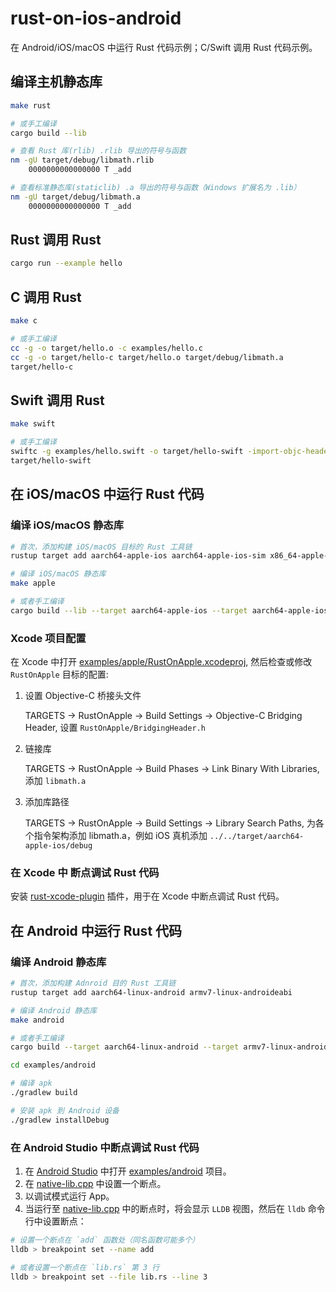 # rust-on-ios-android

在 Android/iOS/macOS 中运行 Rust 代码示例；C/Swift 调用 Rust 代码示例。

## 编译主机静态库

```sh
make rust

# 或手工编译
cargo build --lib

# 查看 Rust 库(rlib) .rlib 导出的符号与函数
nm -gU target/debug/libmath.rlib
    0000000000000000 T _add

# 查看标准静态库(staticlib) .a 导出的符号与函数（Windows 扩展名为 .lib）
nm -gU target/debug/libmath.a
    0000000000000000 T _add
```

## Rust 调用 Rust

```sh
cargo run --example hello
```

## C 调用 Rust

```sh
make c

# 或手工编译
cc -g -o target/hello.o -c examples/hello.c
cc -g -o target/hello-c target/hello.o target/debug/libmath.a
target/hello-c
```

## Swift 调用 Rust

```sh
make swift

# 或手工编译
swiftc -g examples/hello.swift -o target/hello-swift -import-objc-header src/lib.h -Ltarget/debug -lmath
target/hello-swift
```

## 在 iOS/macOS 中运行 Rust 代码

### 编译 iOS/macOS 静态库

```sh
# 首次，添加构建 iOS/macOS 目标的 Rust 工具链
rustup target add aarch64-apple-ios aarch64-apple-ios-sim x86_64-apple-ios aarch64-apple-darwin x86_64-apple-darwin

# 编译 iOS/macOS 静态库
make apple

# 或者手工编译
cargo build --lib --target aarch64-apple-ios --target aarch64-apple-ios-sim --target x86_64-apple-ios --target aarch64-apple-darwin --target x86_64-apple-darwin
```

### Xcode 项目配置

在 Xcode 中打开 [examples/apple/RustOnApple.xcodeproj](examples/apple/RustOnApple.xcodeproj), 然后检查或修改 `RustOnApple` 目标的配置:

1. 设置 Objective-C 桥接头文件

    TARGETS -> RustOnApple -> Build Settings -> Objective-C Bridging Header,
    设置 `RustOnApple/BridgingHeader.h`

2. 链接库

    TARGETS -> RustOnApple -> Build Phases -> Link Binary With Libraries,
    添加 `libmath.a`

3. 添加库路径

    TARGETS -> RustOnApple -> Build Settings -> Library Search Paths,
    为各个指令架构添加 libmath.a，例如 iOS 真机添加  `../../target/aarch64-apple-ios/debug`

### 在 Xcode 中 断点调试 Rust 代码

安装 [rust-xcode-plugin](https://github.com/cgojin/rust-xcode-plugin) 插件，用于在 Xcode 中断点调试 Rust 代码。 

## 在 Android 中运行 Rust 代码

### 编译 Android 静态库

```sh
# 首次，添加构建 Adnroid 目的 Rust 工具链
rustup target add aarch64-linux-android armv7-linux-androideabi 

# 编译 Android 静态库
make android

# 或者手工编译
cargo build --target aarch64-linux-android --target armv7-linux-androideabi 

cd examples/android

# 编译 apk
./gradlew build

# 安装 apk 到 Android 设备
./gradlew installDebug
```

### 在 Android Studio 中断点调试 Rust 代码

1. 在 [Android Studio](https://developer.android.com/studio) 中打开 [examples/android](examples/android) 项目。
2. 在 [native-lib.cpp](examples/android/app/src/main/cpp/native-lib.cpp#L22) 中设置一个断点。
3. 以调试模式运行 App。
4. 当运行至 [native-lib.cpp](examples/android/app/src/main/cpp/native-lib.cpp#L22) 中的断点时，将会显示 `LLDB` 视图，然后在 `lldb` 命令行中设置断点：

```sh
# 设置一个断点在 `add` 函数处（同名函数可能多个）
lldb > breakpoint set --name add

# 或者设置一个断点在 `lib.rs` 第 3 行
lldb > breakpoint set --file lib.rs --line 3
```
